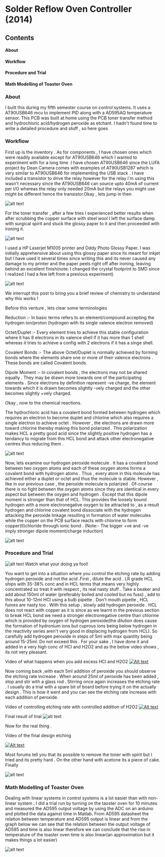 <h1>Solder Reflow Oven Controller (2014)</h1>

<h2>Contents</h2>
<h4>About</h4>
<h4>Workflow</h4>
<h4>Procedure and Trial</h4>
<h4>Math Modelling of Toaster Oven</h4>

<h3>About</h3>
I built this during my fifth semester course on control systems. It uses a AT90USB646 mcu to implement PID along with a AD595AQ temperature sensor.
This PCB was built at home using the PCB toner transfer method and hydrochloric acid/hydrogen peroxide as etchant. I hadn't found time to write a detailed procedure and stuff , so here goes

<h3>Workflow</h3>

First up is the inventory . As for components , I have chosen ones which were readily available except for AT90USB646 which I wanted to experiment with for a long time .I have chosen AT90USB646 since the LUFA project by Dean Camera comes with examples of AT90USB1287 which is very similar to AT90USB646 for implementing the USB stack . I have included a transistor to drive the relay however for the relay i'm using this wasn't necessary since the AT90USB646 can source upto 40mA of current per I/O whereas the relay only needed 20mA but the relays you might use might be different hence the transistor.Okay , lets jump in then

![alt text](https://raw.githubusercontent.com/1sand0s/Solder_Reflow_Oven/master/IMG20170706134759.jpg)

For the toner transfer , after a few tries I experienced better results when after scrubbing the copper surface with steel wool I left the surface damp with surgical spirit and stuck the glossy paper to it and then proceeded with ironing it.

![alt text](https://raw.githubusercontent.com/1sand0s/Solder_Reflow_Oven/master/IMG20170707181938.jpg)

I used a HP Laserjet M1005 printer and Oddy Photo Glossy Paper. I was initially apprehensive about using this glossy paper since its meant for inkjet but I have used it several times since writing this and its never caused any damage to my printer and the paper peels right off after ironing, leaving behind an excellent finish(note: I changed the crystal footprint to SMD since I realized I had a few left from a previous experiment)

![alt text](https://raw.githubusercontent.com/1sand0s/Solder_Reflow_Oven/master/IMG20170707183544.jpg)

We interrupt this post to bring you a brief review of chemistry to understand why this works !

Before this venture , lets clear some terminologies 

Reduction :- In basic terms refers to an element/compound accepting the hydrogen ion/proton (hydrogen with its single valence electron removed)

Octet/Duplet :- Every element tries to achieve this stable configuration where it has 8 electrons in its valence shell if it has more than 1 shell whereas it tries to achieve a config with 2 electrons if it has a singe shell. 

Covalent Bonds :- The above Octet/Duplet is normally achieved by forming bonds where the elements share one or more of their valence electrons . These bonds are called Covalent bonds.

Dipole Moment :- In covalent bonds , the electrons may not be shared equally . They may be drawn more towards one of the participating elements . Since electrons by definition represent -ve charge, the element towards which it is drawn becomes slightly -vely charged and the other becomes slightly +vely charged.

Okay , now to the chemical reactions.

The hydrochloric acid has a covalent bond formed between hydrogen which requires an electron to become duplet and chlorine which also requires a single electron to achieve octet . However , the electrons are drawn more toward chlorine thereby making this bond polarized . This polarization makes HCL a pretty good acid since the slightly positive hydrogen has a tendancy to migrate from this HCL bond and attack other electronegative centres thus reducing them .

![alt text](https://raw.githubusercontent.com/1sand0s/Solder_Reflow_Oven/master/img1.jpg)

Now, lets examine our hydrogen peroxide molecule . It has a covalent bond between two oxygen atoms and each of these oxygen atoms forms a covalent bond with hydrogen atoms . Thus , every atom in this molecule has achieved either a duplet or octet and thus the molecule is stable. However , like in our previous case , the peroxide molecule is polarized . Of-course there is no fight between the oxygen atoms since they are identical in every aspect but between the oxygen and hydrogen . Except that this dipole moment is stronger than that of HCL. This provides the loosely bound hydrogen with a more electronegative oxygen to be attracted to , as a result hydrogen and chlorine covalent bond dissociate with the hydrogen attacking the peroxide linkage resulting in formation of water molecules while the copper on the PCB surface reacts with chlorine to form copper(II)chloride through ionic bond . (Note:- The bigger +ve and -ve imply stronger dipole moment/charge induction)

![alt text](https://raw.githubusercontent.com/1sand0s/Solder_Reflow_Oven/master/img2.jpg)

<h3>Procedure and Trial</h3>

![alt text](https://raw.githubusercontent.com/1sand0s/Solder_Reflow_Oven/master/courage.png) Watch what your doing ya fool!

You want to get into a situation where you control the etching rate by adding hydrogen peroxide and not the acid .First , dilute the acid . LR grade HCL ships with 35-38% conc and in HCL terms that means very highly concentrated so treat it with respect , its real nasty stuff . Take a beaker and add about 150ml of water (preferably boiled and cooled but no fuss) , add to this about 10-12ml HCl using a bulb pipette . Don't mouth pipette , HCL fumes are nasty too . With this setup , slowly add hydrogen peroxide . HCL does not react with copper as it is since as we learnt in the previous section to break HCL bond we need a stronger electronegative centre than chlorine which is provided by oxygen of hydrogen peroxide(the dilution does cause the formation of hydronium ions but cuprous ions being below hydrogen in the reactivity series aren't very good in displacing hydrogen from HCL). 
So carefully add hydrogen peroxide in steps of 5ml with max quantity being around 15-25ml. Do not exceed this . For your sake , I have done it and added in a very high conc of HCl and H2O2 and as the below video shows , its not very pleasant.

 Video of what happens when you add excess HCl and H2O2
[![Alt text](https://img.youtube.com/vi/9dA6VMKz_Lo/0.jpg)](https://www.youtube.com/watch?v=9dA6VMKz_Lo)

Now coming back ,with each 5ml addition of peroxide you should observe the etching rate increase . When around 25ml of peroxide has been added , stop and stir with a glass rod . Stirring once again increases the etching rate . I usually do a trial with a spare bit of board before trying it on the actually design . This is how it went and you can see the etching rate increase with each addition of peroxide.

Video of controlling etching rate with controlled addition of H2O2
[![Alt text](https://img.youtube.com/vi/2j04V60Lt_M/0.jpg)](https://www.youtube.com/watch?v=2j04V60Lt_M)

Final result of trial 
![alt text](https://raw.githubusercontent.com/1sand0s/Solder_Reflow_Oven/master/trial1.jpg)

Now for the real thing . 


Video of the final design etching

[![Alt text](https://img.youtube.com/vi/Kl0KBu5w13I/0.jpg)](https://www.youtube.com/watch?v=Kl0KBu5w13I)


Most forums tell you that its possible to remove the toner with spirit but I tried and its pretty hard . On the other hand with acetone its a piece of cake. Finally 

![alt text](https://raw.githubusercontent.com/1sand0s/Solder_Reflow_Oven/master/finish1.jpg)

<h3>Math Modelling of Toaster Oven</h3>

Dealing with linear systems in control systems is a lot easier than with non-linear system . I did a trial run by turning on the taoster oven for 10 minutes and measured the AD595 output voltage by using the ADC on an arduino and plotted the data against time in Matlab. From AD595 datasheet the relation between temperature and AD595 output is linear and from the graph below we can see that the relation between the output voltage of AD595 and time is also linear therefore we can conclude that the rise in temperature of the toaster oven time is also linear(an approximation but it makes things a lot easier)

![alt text](https://raw.githubusercontent.com/1sand0s/Solder_Reflow_Oven/master/Toaster_oven_ad595_Volatge_vs_time.jpg)


